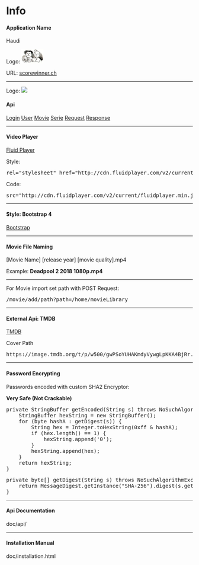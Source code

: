 <h1>Info</h1>
<h4>Application Name</h4>
<p>Haudi</p>
<p>Logo: <img src="https://github.com/Wetwer/movie-db-api/blob/master/doc/img/330px-MaxMoritz.png" width="60px"></p>
<p>URL: <a target="_blank" href="http://scorewinner.ch">scorewinner.ch</a></p>
<hr>

<p>Logo: <img src="https://i.imgur.com/xVOt5tB.png" width="60px"></p>


<h4>Api</h4>
<a href="api/loginApi.html">Login</a> <a href="api/userApi.html">User</a> <a href="api/movieApi.html">Movie</a> <a
 href="api/serieApi.html">Serie</a> <a href="api/requestApi.html">Request</a> <a href="api/responseApi.html">Response</a>
<hr>
<h4>Video Player</h4>
<p><a target="_blank" href="https://docs.fluidplayer.com/">Fluid Player</a></p>
Style:
<pre>rel="stylesheet" href="http://cdn.fluidplayer.com/v2/current/fluidplayer.min.css" type="text/css"</pre>
Code:
<pre>src="http://cdn.fluidplayer.com/v2/current/fluidplayer.min.js"</pre>
<hr>
<h4>Style: Bootstrap 4</h4>
<p><a target="_blank" href="https://www.w3schools.com/bootstrap4/">Bootstrap</a></p>
<hr>
<h4>Movie File Naming</h4>
<p>[Movie Name] [release year] [movie quality].mp4</p>
<p>Example: <b>Deadpool 2 2018 1080p.mp4</b></p>
<hr>
<p>For Movie import set path with POST Request:</p>
<pre>/movie/add/path?path=/home/movieLibrary</pre>
<hr>
<h4>External Api: TMDB</h4>
<a href="https://www.themoviedb.org/">TMDB</a>
<p>Cover Path</p>
<pre>https://image.tmdb.org/t/p/w500/gwPSoYUHAKmdyVywgLpKKA4BjRr.jpg</pre>
<hr>
<h4>Password Encrypting</h4>
<p>Passwords encoded with custom SHA2 Encryptor:</p>
<b>Very Safe (Not Crackable)</b>
<pre>
private StringBuffer getEncoded(String s) throws NoSuchAlgorithmException, UnsupportedEncodingException {
    StringBuffer hexString = new StringBuffer();
    for (byte hashA : getDigest(s)) {
        String hex = Integer.toHexString(0xff & hashA);
        if (hex.length() == 1) {
            hexString.append('0');
        }
        hexString.append(hex);
    }
    return hexString;
}
</pre>
<pre>
private byte[] getDigest(String s) throws NoSuchAlgorithmException, UnsupportedEncodingException {
    return MessageDigest.getInstance("SHA-256").digest(s.getBytes("UTF-8"));
}
</pre>
<hr>
<h4>Api Documentation</h4>
<p>doc/api/</p>
<hr>
<h4>Installation Manual</h4>
<p>doc/installation.html</p>
